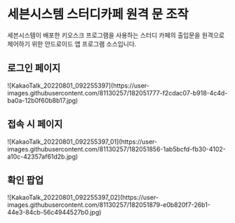 # 세븐시스템 스터디카페 원격 문 조작

세븐시스템이 배포한 키오스크 프로그램을 사용하는 스터디 카페의 출입문을 원격으로 제어하기 위한 안드로이드 앱 프로그램 소스입니다.



<h2>로그인 페이지</h2>
![KakaoTalk_20220801_092255397](https://user-images.githubusercontent.com/81130257/182051777-f2cdac07-b918-4c4d-ba0a-12b0f60b8b17.jpg)

<h2>접속 시 페이지</h2>
![KakaoTalk_20220801_092255397_01](https://user-images.githubusercontent.com/81130257/182051856-1ab5bcfd-fb30-4102-a10c-42357af61d2b.jpg)

<h2>확인 팝업</h2>
![KakaoTalk_20220801_092255397_02](https://user-images.githubusercontent.com/81130257/182051879-e0b820f7-26b1-44e3-84cb-56c4944527b0.jpg)
